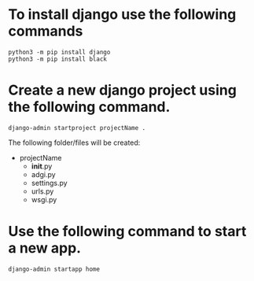 # To install django use the following commands
```
python3 -m pip install django
python3 -m pip install black
```

# Create a new django project using the following command.
```
django-admin startproject projectName .
````
The following folder/files will be created:
- projectName
    - __init__.py
    - adgi.py
    - settings.py
    - urls.py
    - wsgi.py



# Use the following command to start a new app.
```
django-admin startapp home
```